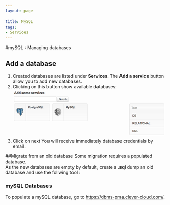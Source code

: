 ```yaml
---
layout: page

title: MySQL
tags:
- Services
---
```

#mySQL : Managing databases

## Add a database
1. Created databases are listed under **Services**. The **Add a service** button allow you to add new databases.
2. Clicking on this button show available databases:<img class="thumbnail img_doc" src="/img/postgre.png">
3. Click on next
You will receive immediately database credentials by email.


##Migrate from an old database
Some migration requires a populated database.  
As the new databases are empty by default, create a **.sql** dump an old database and use the follwing tool&nbsp;:
### mySQL Databases
To populate a mySQL database, go to <a href="https://dbms-pma.clever-cloud.com/">https://dbms-pma.clever-cloud.com/</a>.

